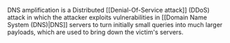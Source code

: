 DNS amplification is a Distributed [[Denial-Of-Service attack]] (DDoS) attack in which the attacker exploits vulnerabilities in [[Domain Name System (DNS)|DNS]] servers to turn initially small queries into much larger payloads, which are used to bring down the victim's servers.